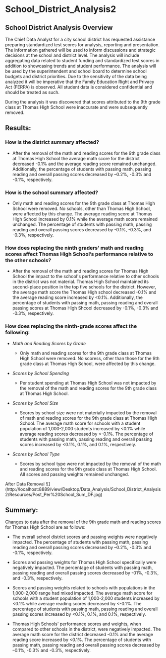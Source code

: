 # School_District_Analysis2

## School District Analysis Overview

The Chief Data Analyst for a city school district has requested assistance preparing standardized test scores for analysis, reporting and presentation. The information gathered will be used to inform discussions and strategic decisions at the school and district level. The analysis will include aggregating data related to student funding and standardized test scores in addition to showcasing trends and student performance. The analysis will be used by the superintendent and school board to determine school budgets and district priorities. Due to the sensitivity of the data being analyzed it will be imperative that the Family Education Right and Privacy Act (FERPA) is observed. All student data is considered confidential and should be treated as such.

During the analysis it was discovered that scores attributed to the 9th grade class at Thomas High School were inaccurate and were subsequently removed.

## Results: 

### How is the district summary affected?
* After the removal of the math and reading scores for the 9th grade class at Thomas High School the average math score for the district decreased -0.1% and the average reading score remained unchanged. Additionally, the percentage of students with passing math, passing reading and overall passing scores decreased by –0.2%, -0.3% and -0.1%, respectively. 

### How is the school summary affected?
* Only math and reading scores for the 9th grade class at Thomas High School were removed. No schools, other than Thomas High School, were affected by this change. The average reading score at Thomas High School increased by 0.1% while the average math score remained unchanged. The percentage of students with passing math, passing reading and overall passing scores decreased by -0.1%, -0.3%, and -0.3%, respectively.

### How does replacing the ninth graders’ math and reading scores affect Thomas High School’s performance relative to the other schools?
* After the removal of the math and reading scores for Thomas High School the impact to the school's performance relative to other schools in the district was not material. Thomas High School maintained its second-place position in the top five schools for the district. However, the average math score the Thomas High school decreased -0.1% and the average reading score increased by <0.1%. Additionally, the percentage of students with passing math, passing reading and overall passing scores at Thomas High Shcool decreased by -0.1%, -0.3% and -0.3%, respectively. 

### How does replacing the ninth-grade scores affect the following:
  * *Math and Reading Scores by Grade*
  
    * Only math and reading scores for the 9th grade class at Thomas High School were removed. No scoress, other than those for the 9th grade class at Thomas High School, were affected by this change. 

  * *Scores by School Spending*
  
    * Per student spending at Thomas High School was not impacted by the removal of the math and reading scores for the 9th grade class at Thomas High School. 

  * *Scores by School Size*
  
    * Scores by school size were not materially impacted by the removal of math and reading scores for the 9th grade class at Thomas High School. The average math score for schools with a student population of 1,000-2,000 students increased by <0.1% while average reading scores decreased by <-0.1%.  The percentage of students with passing math, passing reading and overall passing scores increased by <0.1%, 0.1%, and 0.1%, respectively.

  * *Scores by School Type*
  
    * Scores by school type were not impacted by the removal of the math and reading scores for the 9th grade class at Thomas High School. All scores and passing weights remained unchanged.

After Data Removal
![] (http://localhost:8889/view/Desktop/Data_Analysis/School_District_Analysis2/Resources/Post_Per%20School_Sum_DF.jpg)
## Summary: 

Changes to data after the removal of the 9th grade math and reading scores for Thomas High School are as follows:

  * The overall school district scores and passing weights were negatively impacted. The percentage of students with passing math, passing reading and overall passing scores decreased by –0.2%, -0.3% and -0.1%, respectively. 
  
  * Scores and passing weights for Thomas High School specifically were negatively impacted. The percentage of students with passing math, passing reading and overall passing scores decreased by -01%, -0.3%, and -0.3%, respectively.
  
  * Scores and passing weights related to schools with populations in the 1,000-2,000 range had mixed impacted. The average math score for schools with a student population of 1,000-2,000 students increased by <0.1% while average reading scores decreased by <-0.1%.  The percentage of students with passing math, passing reading and overall passing scores increased by <0.1%, 0.1%, and 0.1%, respectively.
  
  * Thomas High Schools' performance scores and weights, when compared to other schools in the district, were negatively impacted. The average math score for the district decreased -0.1% and the average reading score increased by <0.1%. The percentage of students with passing math, passing reading and overall passing scores decreased by –0.1%, -0.3% and -0.3%, respectively. 
